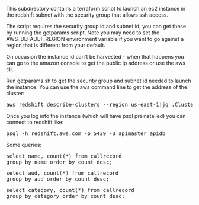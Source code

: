 This subdirectory contains a terraform script to launch an ec2 instance
in the redshift subnet with the security group that allows ssh access.

The script requires the security group id and subnet id, you can get these
by running the getparams script. Note you may need to set the
AWS_DEFAULT_REGION environment variable if you want to go against a 
region that is different from your default.

On occasion the instance id can't be harvested - when that happens you can
go to the amazon console to get the public ip address or use the aws cli.

Run getparams.sh to get the security group and subnet id needed to launch
the instance. You can use the aws command line to get the address
of the cluster:

<pre>
aws redshift describe-clusters --region us-east-1|jq .Clusters[0].Endpoint.Address
</pre>

Once you log into the instance (which will have psql preinstalled) you
can connect to redshift like:

<pre>
psql -h redshift.aws.com -p 5439 -U apimaster apidb
</pre>


Some queries:

<pre>
select name, count(*) from callrecord
group by name order by count desc;
</pre>

<pre>
select aud, count(*) from callrecord
group by aud order by count desc;
</pre>

<pre>
select category, count(*) from callrecord
group by category order by count desc;
</pre>


